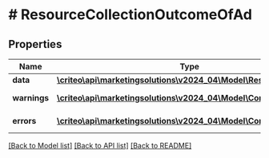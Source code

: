 # # ResourceCollectionOutcomeOfAd

## Properties

Name | Type | Description | Notes
------------ | ------------- | ------------- | -------------
**data** | [**\criteo\api\marketingsolutions\v2024_04\Model\ResourceOfAd[]**](ResourceOfAd.md) |  | [optional]
**warnings** | [**\criteo\api\marketingsolutions\v2024_04\Model\CommonProblem[]**](CommonProblem.md) |  | [optional] [readonly]
**errors** | [**\criteo\api\marketingsolutions\v2024_04\Model\CommonProblem[]**](CommonProblem.md) |  | [optional] [readonly]

[[Back to Model list]](../../README.md#models) [[Back to API list]](../../README.md#endpoints) [[Back to README]](../../README.md)
